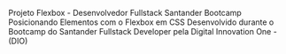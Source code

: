 Projeto Flexbox - Desenvolvedor Fullstack Santander Bootcamp
Posicionando Elementos com o Flexbox em CSS
Desenvolvido durante o Bootcamp do Santander Fullstack Developer pela Digital Innovation One - (DIO)
